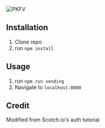 ![PKFV](img/vmscreenshot.png)
## Installation

1. Clone repo
2. run `npm install`

## Usage

1. run `npm run vending`
2. Navigate to `localhost:8080`

## Credit

Modified from Scotch.io's auth tutorial
